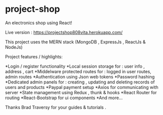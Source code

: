 # project-shop

An electronics shop using React!

Live version : https://projectshop808vita.herokuapp.com/

This project uses the MERN stack
(MongoDB , ExpressJs , ReactJs & NodeJs)

Project features / highlights:

*Login / register functionality
*Local session storage for : user info , address , cart
*Middelware protected routes for : logged in user routes, admin routes
*Authentication using Json web tokens
*Password hashing
*Dedicated admin panels for : creating , updating and deleting records of users and products
*Paypal payment setup
*Axios for communicating with server
*State management using Redux , thunk & hooks
*React Router for routing
*React-Bootstrap for ui components
*And more...

Thanks Brad Traversy for your guides & tutorials .

